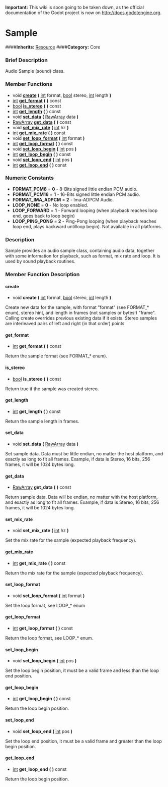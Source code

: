 **Important:** This wiki is soon going to be taken down, as the official documentation of the Godot project is now on http://docs.godotengine.org.

#  Sample  
####**Inherits:** [Resource](class_resource)
####**Category:** Core

###  Brief Description  
Audio Sample (sound) class.

###  Member Functions 
  * void  **[create](#create)**  **(** [int](class_int) format, [bool](class_bool) stereo, [int](class_int) length  **)**
  * [int](class_int)  **[get&#95;format](#get_format)**  **(** **)** const
  * [bool](class_bool)  **[is&#95;stereo](#is_stereo)**  **(** **)** const
  * [int](class_int)  **[get&#95;length](#get_length)**  **(** **)** const
  * void  **[set&#95;data](#set_data)**  **(** [RawArray](class_rawarray) data  **)**
  * [RawArray](class_rawarray)  **[get&#95;data](#get_data)**  **(** **)** const
  * void  **[set&#95;mix&#95;rate](#set_mix_rate)**  **(** [int](class_int) hz  **)**
  * [int](class_int)  **[get&#95;mix&#95;rate](#get_mix_rate)**  **(** **)** const
  * void  **[set&#95;loop&#95;format](#set_loop_format)**  **(** [int](class_int) format  **)**
  * [int](class_int)  **[get&#95;loop&#95;format](#get_loop_format)**  **(** **)** const
  * void  **[set&#95;loop&#95;begin](#set_loop_begin)**  **(** [int](class_int) pos  **)**
  * [int](class_int)  **[get&#95;loop&#95;begin](#get_loop_begin)**  **(** **)** const
  * void  **[set&#95;loop&#95;end](#set_loop_end)**  **(** [int](class_int) pos  **)**
  * [int](class_int)  **[get&#95;loop&#95;end](#get_loop_end)**  **(** **)** const

###  Numeric Constants  
  * **FORMAT_PCM8** = **0** - 8-Bits signed little endian PCM audio.
  * **FORMAT_PCM16** = **1** - 16-Bits signed little endian PCM audio.
  * **FORMAT_IMA_ADPCM** = **2** - Ima-ADPCM Audio.
  * **LOOP_NONE** = **0** - No loop enabled.
  * **LOOP_FORWARD** = **1** - Forward looping (when playback reaches loop end, goes back to loop begin)
  * **LOOP_PING_PONG** = **2** - Ping-Pong looping (when playback reaches loop end, plays backward untilloop begin). Not available in all platforms.

###  Description  
Sample provides an audio sample class, containing audio data, together with some information for playback, such as format, mix rate and loop. It is used by sound playback routines.

###  Member Function Description  

#### <a name="create">create</a>
  * void  **create**  **(** [int](class_int) format, [bool](class_bool) stereo, [int](class_int) length  **)**

Create new data for the sample, with format "format" (see FORMAT_* enum), stereo hint, and length in frames (not samples or bytes!) "frame". Calling create overrides previous existing data if it exists. Stereo samples are interleaved pairs of left and right (in that order) points

#### <a name="get_format">get_format</a>
  * [int](class_int)  **get&#95;format**  **(** **)** const

Return the sample format (see FORMAT_* enum).

#### <a name="is_stereo">is_stereo</a>
  * [bool](class_bool)  **is&#95;stereo**  **(** **)** const

Return true if the sample was created stereo.

#### <a name="get_length">get_length</a>
  * [int](class_int)  **get&#95;length**  **(** **)** const

Return the sample length in frames.

#### <a name="set_data">set_data</a>
  * void  **set&#95;data**  **(** [RawArray](class_rawarray) data  **)**

Set sample data. Data must be little endian, no matter the host platform, and exactly as long to fit all frames. Example, if data is Stereo, 16 bits, 256 frames, it will be 1024 bytes long.

#### <a name="get_data">get_data</a>
  * [RawArray](class_rawarray)  **get&#95;data**  **(** **)** const

Return sample data. Data will be endian, no matter with the host platform, and exactly as long to fit all frames. Example, if data is Stereo, 16 bits, 256 frames, it will be 1024 bytes long.

#### <a name="set_mix_rate">set_mix_rate</a>
  * void  **set&#95;mix&#95;rate**  **(** [int](class_int) hz  **)**

Set the mix rate for the sample (expected playback frequency).

#### <a name="get_mix_rate">get_mix_rate</a>
  * [int](class_int)  **get&#95;mix&#95;rate**  **(** **)** const

Return the mix rate for the sample (expected playback frequency).

#### <a name="set_loop_format">set_loop_format</a>
  * void  **set&#95;loop&#95;format**  **(** [int](class_int) format  **)**

Set the loop format, see LOOP_* enum

#### <a name="get_loop_format">get_loop_format</a>
  * [int](class_int)  **get&#95;loop&#95;format**  **(** **)** const

Return the loop format, see LOOP_* enum.

#### <a name="set_loop_begin">set_loop_begin</a>
  * void  **set&#95;loop&#95;begin**  **(** [int](class_int) pos  **)**

Set the loop begin position, it must be a valid frame and less than the loop end position.

#### <a name="get_loop_begin">get_loop_begin</a>
  * [int](class_int)  **get&#95;loop&#95;begin**  **(** **)** const

Return the loop begin position.

#### <a name="set_loop_end">set_loop_end</a>
  * void  **set&#95;loop&#95;end**  **(** [int](class_int) pos  **)**

Set the loop end position, it must be a valid frame and greater than the loop begin position.

#### <a name="get_loop_end">get_loop_end</a>
  * [int](class_int)  **get&#95;loop&#95;end**  **(** **)** const

Return the loop begin position.
